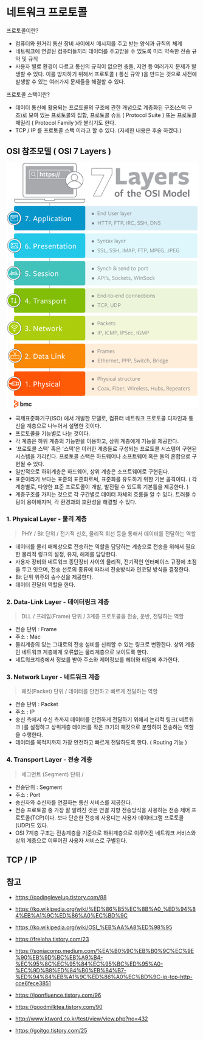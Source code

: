 # 네트워크 프로토콜

프로토콜이란?

- 컴퓨터와 원거리 통신 장비 사이에서 메시지를 주고 받는 양식과 규칙의 체계
- 네트워크에 연결된 컴퓨터들끼리 데이터를 주고받을 수 있도록 미리 약속한 전송 규약 및 규칙
- 사용자 별로 환경이 다르고 통신의 규칙이 없으면 충돌, 지연 등 여러가지 문제가 발생할 수 있다.
  이를 방지하기 위해서 프로토콜 ( 통신 규약 )을 만드는 것으로 사전에 발생할 수 있는 여러가지 문제들을 해결할 수 있다.



프로토콜 스택이란?

- 데이터 통신에 활용되는 프로토콜의 구조에 관한 개념으로 계층화된 구조(스택 구조)로 모여 있는 프로토콜의 집합,
  프로토콜 슈트 ( Protocol Suite ) 또는 프로토콜 패밀리 ( Protocol Family )라 불리기도 한다.
- TCP / IP 를 프로토콜 스택 이라고 할 수 있다. (자세한 내용은 후술 하겠다.)



## OSI 참조모델 ( OSI 7 Layers )

![osi_7_layers](Network_Protocol.assets/osi_7_layers.png)

[^osi 7 layers]: https://github.com/gyoogle/tech-interview-for-developer/blob/master/Computer%20Science/Network/OSI%207%20%EA%B3%84%EC%B8%B5.md

- 국제표준화기구(ISO) 에서 개발한 모델로, 컴퓨터 네트워크 프로토콜 디자인과 통신을 계층으로 나누어서 설명한 것이다.
- 프로토콜을 기능별로 나눈 것이다.
- 각 계층은 하위 계층의 기능만을 이용하고, 상위 계층에게 기능을 제공한다.
- '프로토콜 스택' 혹은 '스택'은 이러한 계층들로 구성되는 프로토콜 시스템이 구현된 시스템을 가리킨다.
  프로토콜 스택은 하드웨어나 소프트웨어 혹은 둘의 혼합으로 구현될 수 있다.
- 일반적으로 하위계층은 하드웨어, 상위 계층은 소프트웨어로 구현된다.
- 표준이라기 보다는 표준의 표준화로써, 표준화를 유도하기 위한 기본 골격이다.
  ( 각 계층별로, 다양한 표준 프로토콜이 개발, 발전될 수 있도록 기본틀을 제공한다. )
- 계층구조를 가지는 것으로 각 구간별로 데이터 자체의 흐름을 알 수 있다.
  트러블 슈팅이 용이해지며, 각 환경과의 호환성을 해결할 수 있다.



### 1. Physical Layer - 물리 계층

> PHY / Bit 단위 / 전기적 신호, 물리적 회선 등을 통해서 데이터를 전달하는 역할

- 데이터를 물리 매체상으로 전송하는 역할을 담당하는 계층으로 전송을 위해서 필요한 물리적 링크의 설정, 유지, 해제를 담당한다.
- 사용자 장비와 네트워크 종단장비 사이의 물리적, 전기적인 인터페이스 규정에 초점을 두고 잇으며, 전송 선로의 종류에 따라서 전송방식과 인코딩 방식을 결정한다.
- Bit 단위 위주의 송수신을 제공한다.
- 데이터 전달의 역할을 한다.



### 2. Data-Link Layer - 데이터링크 계층

> DLL / 프레임(Frame) 단위 /  3계층 프로토콜을 전송, 운반, 전달하는 역할

- 전송 단위 : Frame
- 주소 : Mac
- 물리계층의 있는 그대로의 전송 설비를 신뢰할 수 있는 링크로 변환한다.
  상위 계층인 네트워크 계층에게 오류없는 물리계층으로 보이도록 한다.
- 네트워크계층에서 정보를 받아 주소와 제어정보를 헤더와 테일에 추가한다.



### 3. Network Layer - 네트워크 계층

> 패킷(Packet) 단위 / 데이터를 안전하고 빠르게 전달하는 역할

- 전송 단위 : Packet
- 주소 : IP
- 송신 측에서 수신 측까지 데이터를 안전하게 전달하기 위해서 논리적 링크( 네트워크 )를 설정하고 상위계층 데이터를 작은 크기의 패킷으로 분할하여 전송하는 역할을 수행한다.
- 데이터를 목적지까지 가장 안전하고 빠르게 전달하도록 한다. ( Routing 기능 )



### 4. Transport Layer - 전송 계층

> 세그먼트 (Segment) 단위 / 

- 전송단위 : Segment
- 주소 : Port
- 송신자와 수신자를 연결하는 통신 서비스를 제공한다.
- 전송 프로토콜 중 가장 잘 알려진 것은 연결 지향 전송방식을 사용하는 전송 제어 프로토콜(TCP)이다.
  보다 단순한 전송에 사용디는 사용자 데이터그램 프로토콜(UDP)도 있다.
- OSI 7계층 구조는 전송계층을 기준으로 하위계층으로 이루어진 네트워크 서비스와 상위 계층으로 이루어진 사용자 서비스로 구별된다.







## TCP / IP







## 참고

- https://codinglevelup.tistory.com/88

- https://ko.wikipedia.org/wiki/%ED%86%B5%EC%8B%A0_%ED%94%84%EB%A1%9C%ED%86%A0%EC%BD%9C

- https://ko.wikipedia.org/wiki/OSI_%EB%AA%A8%ED%98%95

- https://freloha.tistory.com/23

- https://soniacomp.medium.com/%EA%B0%9C%EB%B0%9C%EC%9E%90%EB%9D%BC%EB%A9%B4-%EC%95%8C%EC%95%84%EC%95%BC%ED%95%A0-%EC%9D%B8%ED%84%B0%EB%84%B7-%ED%94%84%EB%A1%9C%ED%86%A0%EC%BD%9C-ip-tcp-http-cce6fece3851

- https://joonfluence.tistory.com/96

- https://goodmilktea.tistory.com/90

- http://www.ktword.co.kr/test/view/view.php?no=432

- https://goitgo.tistory.com/25

  

